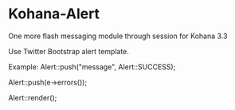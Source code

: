 Kohana-Alert
============

One more flash messaging module through session for Kohana 3.3

Use Twitter Bootstrap alert template.

Example:
Alert::push("message", Alert::SUCCESS);

Alert::push(e->errors());



Alert::render();
